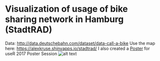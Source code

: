# Visualization of usage of bike sharing network in Hamburg (StadtRAD)
Data: http://data.deutschebahn.com/dataset/data-call-a-bike
Use the map here: https://alexkruse.shinyapps.io/stadtrad/
I also created a [Poster](https://github.com/kruse-alex/bike_sharing/blob/master/Kruse_poster-session.pdf) for useR 2017 Poster Session
![alt text](https://github.com/kruse-alex/bike_sharing/blob/master/bike_usage_HH.png)
